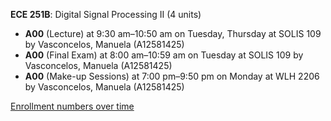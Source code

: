 **ECE 251B**: Digital Signal Processing II (4 units)

- **A00** (Lecture) at 9:30 am–10:50 am on Tuesday, Thursday at SOLIS 109 by Vasconcelos, Manuela (A12581425)
- **A00** (Final Exam) at 8:00 am–10:59 am on Tuesday at SOLIS 109 by Vasconcelos, Manuela (A12581425)
- **A00** (Make-up Sessions) at 7:00 pm–9:50 pm on Monday at WLH 2206 by Vasconcelos, Manuela (A12581425)

[Enrollment numbers over time](./ECE251B.tsv)
